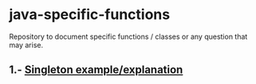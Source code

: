 # java-specific-functions
Repository to document specific functions / classes or any question that may arise.

## 1.- [Singleton example/explanation](https://github.com/batichico/java-specific-functions/blob/master/singletonExample.java)
